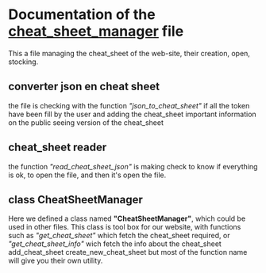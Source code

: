 # Documentation of the [cheat_sheet_manager](../modules/cheat_sheet_manager.py) file
This a file managing the cheat_sheet of the web-site, their creation, open, stocking.
## converter json en cheat sheet
the file is checking with the function *"json_to_cheat_sheet"* if all the token have been fill by the user and adding the cheat_sheet important information on the public seeing version of the cheat_sheet
## cheat_sheet reader
the function *"read_cheat_sheet_json"* is making check to know if everything is ok, to open the file, and then it's open the file.
## class CheatSheetManager
Here we defined a class named **"CheatSheetManager"**, which could be used in other files.
This class is tool box for our website, with functions such as *"get_cheat_sheet"* which fetch the cheat_sheet required, or *"get_cheat_sheet_info"* wich fetch the info about the cheat_sheet
add_cheat_sheet
create_new_cheat_sheet
but most of the function name will give you their own utility.
